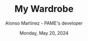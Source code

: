---
title: "My Wardrobe"
description: "This article explains the functionalities and use of the myWardrobe section"
author: "Alonso Martínez - PAME's developer"
date: "Monday, May 20, 2024"
p1: "My Wardrobe is your Wardrobe Online. There you can manage your clothes and categories."
p2: "It has a category slider and another for clothing. In the categories section you can add and configure your categories. In the garments section you can perform the previous functions and also view your garments in two ways: mosaic and carousel. You can also add the clothes to your outfit in the future since My Wardrobe has the full functionality of My Outfit"
p3: "My advice when using this section is, first of all, create a series of categories with which you will organize your clothes and then add these garments to their specific category."
p4: ""
p5: ""
---